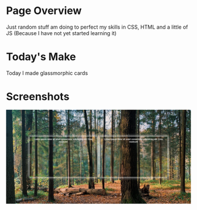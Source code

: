 
# Page Overview

Just random stuff am doing to perfect my skills in CSS, HTML  and a little of JS (Because I have not yet started learning it)


# Today's Make
Today I made glassmorphic cards


# Screenshots

![](../CSS/Images/Screenshot.png)